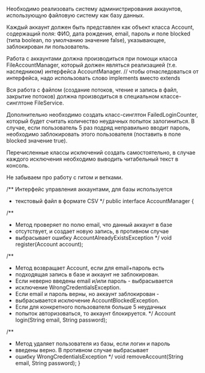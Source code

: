 Необходимо реализовать систему администрирования аккаунтов, использующую файловую систему как базу данных.

Каждый аккаунт должен быть представлен как объект класса Account, содержащий поля: ФИО, дата рождения, email, пароль и поле blocked (типа boolean, по умолчанию значение false), указывающее, заблокирован ли пользователь.

Работа с аккаунтами должна производиться при помощи класса FileAccountManager, который должен являться реализацией (т.е. наследником) интерфейса AccountManager.
// чтобы отнаследоваться от интерфейса, надо использовать слово implements вместо extends

Вся работа с файлом (создание потоков, чтение и запись в файл, закрытие потоков) должна производиться в специальном классе-синглтоне FileService.

Дополнительно необходимо создать класс-синглтон FailedLoginCounter, который будет считать количество неудачных попыток залогиниться. В случае, если пользователь 5 раз подряд неправильно вводит пароль, необходимо заблокировать этого пользователя (поставить в поле blocked значение true).

Перечисленные классы исключений создать самостоятельно, в случае каждого исключения необходимо выводить читабельный текст в консоль.

Не забываем про работу с гитом и ветками.

/** Интерфейс управления аккаунтами, для базы используется
* текстовый файл в формате CSV */
public interface AccountManager {

/**
* Метод проверяет по полю email, что данный аккаунт в базе
* отсутствует, и создает новую запись, в противном случае
* выбрасывает ошибку AccountAlreadyExistsException
*/
void register(Account account);

/**
* Метод возвращает Account, если для email+пароль есть
* подходящая запись в базе и аккаунт не заблокирован.
* Если неверно введены email и/или пароль - выбрасывается
* исключение WrongCredentialsException.
* Если email и пароль верны, но аккаунт заблокирован -
* выбрасывается исключение AccountBlockedException.
* Если для конкретного пользователя больше 5 неудачных
* попыток авторизоваться, то аккаунт блокируется.
*/
Account login(String email, String password);

/**
* Метод удаляет пользователя из базы, если логин и пароль
* введены верно. В противном случае выбрасывает
* ошибку WrongCredentialsException
*/
void removeAccount(String email, String password);
}